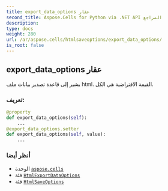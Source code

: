 ```yaml
---
title: export_data_options عقار
second_title: Aspose.Cells for Python via .NET API المراجع
description:
type: docs
weight: 280
url: /ar/aspose.cells/htmlsaveoptions/export_data_options/
is_root: false
---
```

##  export_data_options عقار

يشير إلى قاعدة تصدير بيانات ملف html. القيمة الافتراضية هي الكل.
###  تعريف:
```python
@property
def export_data_options(self):
    ...
@export_data_options.setter
def export_data_options(self, value):
    ...
```

###  أنظر أيضا
* الوحدة [`aspose.cells`](../../)
* فئة [`HtmlExportDataOptions`](/cells/python-net/ar/aspose.cells/htmlexportdataoptions)
* فئة [`HtmlSaveOptions`](/cells/python-net/ar/aspose.cells/htmlsaveoptions)
